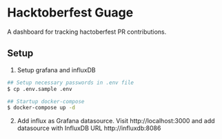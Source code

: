 # Hacktoberfest Guage

A dashboard for tracking hactoberfest PR contributions.

## Setup

1. Setup grafana and influxDB

```bash
## Setup necessary passwords in .env file
$ cp .env.sample .env

## Startup docker-compose
$ docker-compose up -d
```

2. Add influx as Grafana datasource. Visit http://localhost:3000 and add datasource with InfluxDB URL http://influxdb:8086